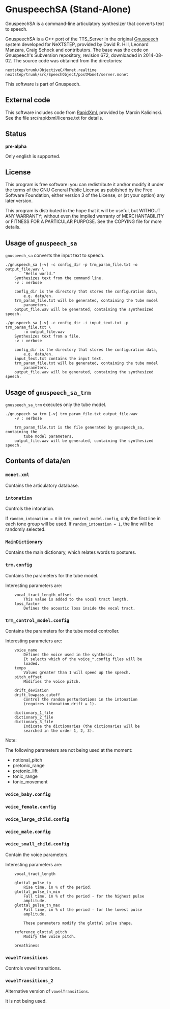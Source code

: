 
GnuspeechSA (Stand-Alone)
=========================

GnuspeechSA is a command-line articulatory synthesizer that converts text
to speech.

GnuspeechSA is a C++ port of the TTS_Server in the original [Gnuspeech][]
system developed for NeXTSTEP, provided by David R. Hill, Leonard Manzara,
Craig Schock and contributors.
The base was the code on Gnuspeech's Subversion repository, revision 672,
downloaded in 2014-08-02. The source code was obtained from the directories:

    nextstep/trunk/ObjectiveC/Monet.realtime
    nextstep/trunk/src/SpeechObject/postMonet/server.monet

This software is part of Gnuspeech.

[Gnuspeech]: http://www.gnu.org/software/gnuspeech/

External code
-------------

This software includes code from [RapidXml][], provided by Marcin Kalicinski.
See the file src/rapidxml/license.txt for details.

[RapidXml]: http://rapidxml.sourceforge.net/

Status
------

**pre-alpha**

Only english is supported.

License
-------

This program is free software: you can redistribute it and/or modify
it under the terms of the GNU General Public License as published by
the Free Software Foundation, either version 3 of the License, or
(at your option) any later version.

This program is distributed in the hope that it will be useful,
but WITHOUT ANY WARRANTY; without even the implied warranty of
MERCHANTABILITY or FITNESS FOR A PARTICULAR PURPOSE. See the
COPYING file for more details.

Usage of `gnuspeech_sa`
-----------------------

`gnuspeech_sa` converts the input text to speech.

    ./gnuspeech_sa [-v] -c config_dir -p trm_param_file.txt -o output_file.wav \
            "Hello world."
        Synthesizes text from the command line.
        -v : verbose

        config_dir is the directory that stores the configuration data,
            e.g. data/en.
        trm_param_file.txt will be generated, containing the tube model
            parameters.
        output_file.wav will be generated, containing the synthesized speech.

    ./gnuspeech_sa [-v] -c config_dir -i input_text.txt -p trm_param_file.txt \
            -o output_file.wav
        Synthesizes text from a file.
        -v : verbose

        config_dir is the directory that stores the configuration data,
            e.g. data/en.
        input_text.txt contains the input text.
        trm_param_file.txt will be generated, containing the tube model
            parameters.
        output_file.wav will be generated, containing the synthesized speech.

Usage of `gnuspeech_sa_trm`
---------------------------

`gnuspeech_sa_trm` executes only the tube model.

    ./gnuspeech_sa_trm [-v] trm_param_file.txt output_file.wav
        -v : verbose

        trm_param_file.txt is the file generated by gnuspeech_sa, containing the
            tube model parameters.
        output_file.wav will be generated, containing the synthesized speech.

Contents of data/en
-------------------

### `monet.xml`

Contains the articulatory database.

### `intonation`

Controls the intonation.

If `random_intonation = 0` in `trm_control_model.config`, only the first
line in each tone group will be used. If `random_intonation = 1`, the
line will be randomly selected.

### `MainDictionary`

Contains the main dictionary, which relates words to postures.

### `trm.config`

Contains the parameters for the tube model.

Interesting parameters are:

        vocal_tract_length_offset
            This value is added to the vocal tract length.
        loss_factor
            Defines the acoustic loss inside the vocal tract.

### `trm_control_model.config`

Contains the parameters for the tube model controller.

Interesting parameters are:

        voice_name
            Defines the voice used in the synthesis.
            It selects which of the voice_*.config files will be
            loaded.
        tempo
            Values greater than 1 will speed up the speech.
        pitch_offset
            Modifies the voice pitch.

        drift_deviation
        drift_lowpass_cutoff
            Control the random perturbations in the intonation
            (requires intonation_drift = 1).

        dictionary_1_file
        dictionary_2_file
        dictionary_3_file
            Indicate the dictionaries (the dictionaries will be
            searched in the order 1, 2, 3).

Note:

The following parameters are not being used at the moment:

- notional_pitch
- pretonic_range
- pretonic_lift
- tonic_range
- tonic_movement

### `voice_baby.config`

### `voice_female.config`

### `voice_large_child.config`

### `voice_male.config`

### `voice_small_child.config`

Contain the voice parameters.

Interesting parameters are:

        vocal_tract_length

        glottal_pulse_tp
            Rise time, in % of the period.
        glottal_pulse_tn_min
            Fall time, in % of the period - for the highest pulse
            amplitude.
        glottal_pulse_tn_max
            Fall time, in % of the period - for the lowest pulse
            amplitude.

            These parameters modify the glottal pulse shape.

        reference_glottal_pitch
            Modify the voice pitch.

        breathiness

### `vowelTransitions`

Controls vowel transitions.

### `vowelTransitions_2`

Alternative version of `vowelTransitions`.

It is not being used.
